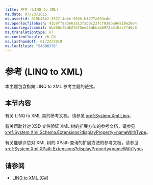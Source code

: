 ```yaml
---
title: 参考 (LINQ to XML)
ms.date: 07/20/2015
ms.assetid: 815b45e2-3527-4dee-9986-b1277a693cde
ms.openlocfilehash: 41b9ff8a3e0aa13fa50c23fcf038ba9e918e26e4
ms.sourcegitcommit: 6b308cf6d627d78ee36dbbae8972a310ac7fd6c8
ms.translationtype: HT
ms.contentlocale: zh-CN
ms.lasthandoff: 01/23/2019
ms.locfileid: "54598376"
---
```

# <a name="reference-linq-to-xml"></a>参考 (LINQ to XML)
本主题包含指向 LINQ to XML 参考主题的链接。  
  
## <a name="in-this-section"></a>本节内容  
 有关 LINQ to XML 类的参考文档，请参见 <xref:System.Xml.Linq>。  
  
 有关帮助针对 XSD 文件验证 XML 树的扩展方法的参考文档，请参见 <xref:System.Xml.Schema.Extensions?displayProperty=nameWithType>。  
  
 有关能够评估对 XML 树的 XPath 查询的扩展方法的参考文档，请参见 <xref:System.Xml.XPath.Extensions?displayProperty=nameWithType>。  
  
## <a name="see-also"></a>请参阅

- [LINQ to XML (C#)](../../../../csharp/programming-guide/concepts/linq/linq-to-xml.md)
